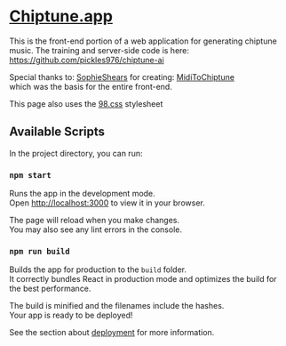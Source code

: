 # [Chiptune.app](https://www.chiptune.app)

This is the front-end portion of a web application for generating chiptune music. The training and server-side code is here:  
https://github.com/pickles976/chiptune-ai

Special thanks to: [SophieShears](https://github.com/SophieShears) 
for creating: [MidiToChiptune](https://sophieshears.github.io/MidiToChiptune/ )  
which was the basis for the entire front-end.

This page also uses the [98.css](https://jdan.github.io/98.css/) stylesheet


## Available Scripts

In the project directory, you can run:

### `npm start`

Runs the app in the development mode.\
Open [http://localhost:3000](http://localhost:3000) to view it in your browser.

The page will reload when you make changes.\
You may also see any lint errors in the console.

### `npm run build`

Builds the app for production to the `build` folder.\
It correctly bundles React in production mode and optimizes the build for the best performance.

The build is minified and the filenames include the hashes.\
Your app is ready to be deployed!

See the section about [deployment](https://facebook.github.io/create-react-app/docs/deployment) for more information.
